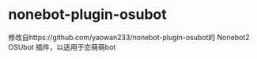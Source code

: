 # nonebot-plugin-osubot
修改自https://github.com/yaowan233/nonebot-plugin-osubot的 Nonebot2 OSUbot 插件，以适用于恋萌萌bot
